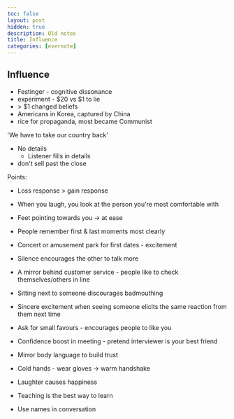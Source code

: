 ```yaml
---
toc: false
layout: post
hidden: true
description: Old notes
title: Influence
categories: [evernote]
---
```


## Influence

- Festinger - cognitive dissonance
- experiment - \$20 vs \$1 to lie
- \> \$1 changed beliefs
- Americans in Korea, captured by China
- rice for propaganda, most became Communist


'We have to take our country back'
- No details
  - Listener fills in details
- don't sell past the close

Points:

- Loss response \> gain response

- When you laugh, you look at the person you're most comfortable with
- Feet pointing towards you -> at ease
- People remember first & last moments most clearly
- Concert or amusement park for first dates - excitement
- Silence encourages the other to talk more
- A mirror behind customer service - people like to check themselves/others in line
- Sitting next to someone discourages badmouthing
- Sincere excitement when seeing someone elicits the same reaction from them next time
- Ask for small favours - encourages people to like you
- Confidence boost in meeting - pretend interviewer is your best friend
- Mirror body language to build trust
- Cold hands - wear gloves -> warm handshake
- Laughter causes happiness
- Teaching is the best way to learn
- Use names in conversation
